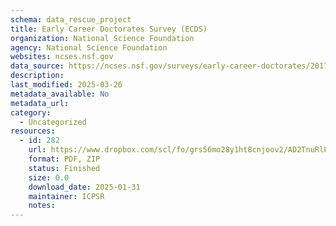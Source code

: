 ```yaml
---
schema: data_rescue_project 
title: Early Career Doctorates Survey (ECDS)
organization: National Science Foundation
agency: National Science Foundation
websites: ncses.nsf.gov
data_source: https://ncses.nsf.gov/surveys/early-career-doctorates/2017
description: 
last_modified: 2025-03-26
metadata_available: No
metadata_url: 
category:
  - Uncategorized
resources:
  - id: 282
    url: https://www.dropbox.com/scl/fo/grs56mo28y1ht8cnjoov2/AD2TnuRlPT_fhWcu9CVvxmo?rlkey=ova7mc6je2s8r07n4q0t6kfy5&dl=0
    format: PDF, ZIP
    status: Finished
    size: 0.0
    download_date: 2025-01-31
    maintainer: ICPSR
    notes: 
---
```

